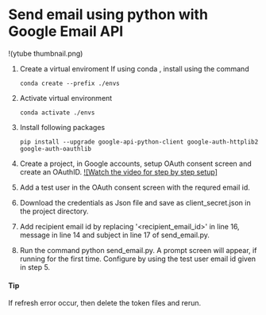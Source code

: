 # Send email using python with Google Email API

!(ytube thumbnail.png)

1. Create a virtual enviroment
    If using conda , install using the command 
    
    ```
    conda create --prefix ./envs
    ```

2. Activate virtual environment
    ```
    conda activate ./envs
    ```

3. Install following packages
    ```
    pip install --upgrade google-api-python-client google-auth-httplib2 google-auth-oauthlib
    ```

4. Create a project, in Google accounts, setup OAuth consent screen and create an OAuthID. 
    [![Watch the video for step by step setup]](https://youtu.be/6bzzpda63H0)   

5. Add a test user in the OAuth consent screen with the requred email id.
6. Download the credentials as Json file and save as client_secret.json in the project directory.
7. Add recipient email id by replacing '<recipient_email_id>' in line 16, message in line 14 and subject in line 17 of send_email.py.
8. Run the command python send_email.py. A prompt screen will appear, if running for the first time. Configure by using the test user email id given in step 5.

#### Tip
If refresh error occur, then delete the token files and rerun.